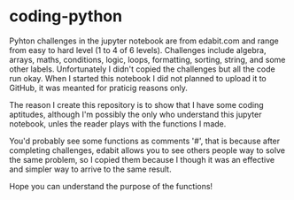 # coding-python
Pyhton challenges in the jupyter notebook are from edabit.com and range from easy to hard level (1 to 4 of 6 levels).
Challenges include algebra, arrays, maths, conditions, logic, loops, formatting, sorting, string, and some other labels. 
Unfortunately I didn't copied the challenges but all the code run okay. When I started this notebook I did not planned to upload it to GitHub,
it was meanted for praticig reasons only.

The reason I create this repository is to show that I have some coding aptitudes, although I'm possibly the only who understand this jupyter notebook,
unles the reader plays with the functions I made.

You'd probably see some functions as comments '#', that is because after completing challenges, edabit allows you to see others people way to solve the same problem,
so I copied them because I though it was an effective and simpler way to arrive to the same result.

Hope you can understand the purpose of the functions!
